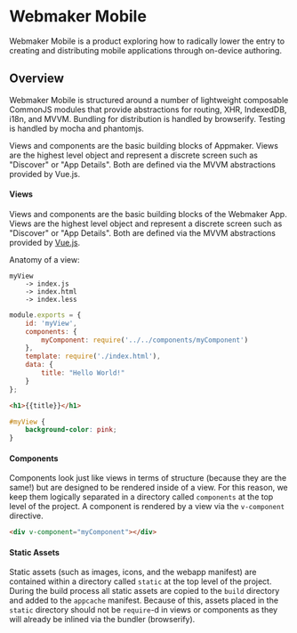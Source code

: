 # Webmaker Mobile

Webmaker Mobile is a product exploring how to radically lower the entry to creating and distributing mobile applications through on-device authoring.

## Overview

Webmaker Mobile is structured around a number of lightweight composable CommonJS modules that provide abstractions for routing, XHR, IndexedDB, i18n, and MVVM. Bundling for distribution is handled by browserify. Testing is handled by mocha and phantomjs.

Views and components are the basic building blocks of Appmaker. Views are the highest level object and represent a discrete screen such as "Discover" or "App Details". Both are defined via the MVVM abstractions provided by Vue.js.

#### Views
Views and components are the basic building blocks of the Webmaker App. Views are the highest level object and represent a discrete screen such as "Discover" or "App Details". Both are defined via the MVVM abstractions provided by [Vue.js](https://github.com/yyx990803/vue).

Anatomy of a view:

```
myView
    -> index.js
    -> index.html
    -> index.less
```

```js
module.exports = {
    id: 'myView',
    components: {
        myComponent: require('../../components/myComponent')
    },
    template: require('./index.html'),
    data: {
        title: "Hello World!"
    }
};
```

```html
<h1>{{title}}</h1>
```

```css
#myView {
    background-color: pink;
}
```

#### Components
Components look just like views in terms of structure (because they are the same!) but are designed to be rendered inside of a view. For this reason, we keep them logically separated in a directory called `components` at the top level of the project. A component is rendered by a view via the `v-component` directive.

```html
<div v-component="myComponent"></div>
```

#### Static Assets
Static assets (such as images, icons, and the webapp manifest) are contained within a directory called `static` at the top level of the project. During the build process all static assets are copied to the `build` directory and added to the `appcache` manifest. Because of this, assets placed in the `static` directory should not be `require`-d in views or components as they will already be inlined via the bundler (browserify).
